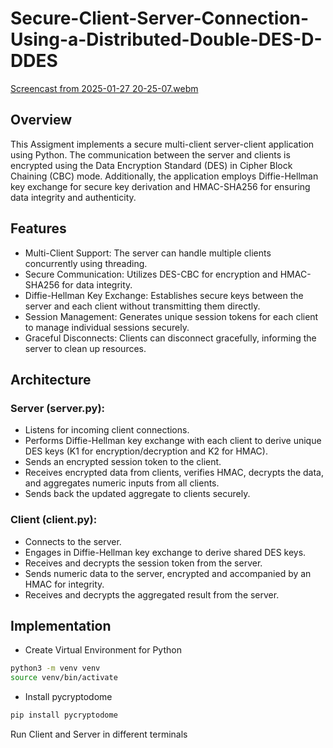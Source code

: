 # Secure-Client-Server-Connection-Using-a-Distributed-Double-DES-D-DDES

[Screencast from 2025-01-27 20-25-07.webm](https://github.com/user-attachments/assets/8512e25c-1a61-4780-b2b4-479b1c1d9758)

## Overview

This Assigment implements a secure multi-client server-client application using Python. The communication between the server and clients is encrypted using the Data Encryption Standard (DES) in Cipher Block Chaining (CBC) mode. Additionally, the application employs Diffie-Hellman key exchange for secure key derivation and HMAC-SHA256 for ensuring data integrity and authenticity.

## Features

- Multi-Client Support: The server can handle multiple clients concurrently using threading.
- Secure Communication: Utilizes DES-CBC for encryption and HMAC-SHA256 for data integrity.
- Diffie-Hellman Key Exchange: Establishes secure keys between the server and each client without transmitting them directly.
- Session Management: Generates unique session tokens for each client to manage individual sessions securely.
- Graceful Disconnects: Clients can disconnect gracefully, informing the server to clean up resources.

## Architecture

### Server (server.py):

- Listens for incoming client connections.
- Performs Diffie-Hellman key exchange with each client to derive unique DES keys (K1 for encryption/decryption and K2 for HMAC).
- Sends an encrypted session token to the client.
- Receives encrypted data from clients, verifies HMAC, decrypts the data, and aggregates numeric inputs from all clients.
- Sends back the updated aggregate to clients securely.

### Client (client.py):

- Connects to the server.
- Engages in Diffie-Hellman key exchange to derive shared DES keys.
- Receives and decrypts the session token from the server.
- Sends numeric data to the server, encrypted and accompanied by an HMAC for integrity.
- Receives and decrypts the aggregated result from the server.

## Implementation

- Create Virtual Environment for Python
```bash
python3 -m venv venv
source venv/bin/activate
```

- Install pycryptodome
```bash
pip install pycryptodome
```

Run Client and Server in different terminals
